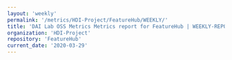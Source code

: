```yaml
---
layout: 'weekly'
permalink: '/metrics/HDI-Project/FeatureHub/WEEKLY/'
title: 'DAI Lab OSS Metrics Metrics report for FeatureHub | WEEKLY-REPORT-2020-03-29'
organization: 'HDI-Project'
repository: 'FeatureHub'
current_date: '2020-03-29'
---
```

